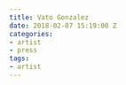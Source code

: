 ```yaml
---
title: Vato Gonzalez
date: 2018-02-07 15:19:00 Z
categories:
- artist
- press
tags:
- artist
---
```


